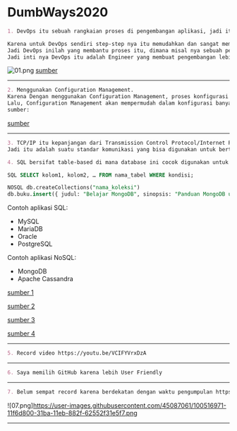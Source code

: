 # DumbWays2020

```markdown
1. DevOps itu sebuah rangkaian proses di pengembangan aplikasi, jadi itu rangkaian proses dari kita planning sampai release dan monitor.

Karena untuk DevOps sendiri step-step nya itu memudahkan dan sangat membantu dalam pengembangan aplikasi apalagi sekarang ini banyak pengembangan aplikasi itu menggunakan metode Agile, dimana pengembangan aplikasi itu melakukan proses yang berulang.
Jadi DevOps inilah yang membantu proses itu, dimana misal nya sebuah perusahaan ingin melakukan perubahan yang kecil dan cepat itu nanti bakal dibantu sama tools-tools nya DevOps jadi sangat membantu dalam pengembangan aplikasi yang kecil dan cepat.
Jadi inti nya DevOps itu adalah Engineer yang membuat pengembangan lebih efisien dan mudah, jadi penting banget untuk suatu perusahaan.
```
![01.png](https://user-images.githubusercontent.com/45087061/100493598-1ea00f80-316b-11eb-969a-d156ee7f47b6.png)
[sumber](https://www.youtube.com/watch?v=vt52Jtv5Qyg)

---

```markdown
2. Menggunakan Configuration Management.
Karena Dengan menggunakan Configuration Management, proses konfigurasi dapat diotomatisasi, distandardisasi dan mengurangi proses konfigurasi manual. 
Lalu, Configuration Management akan mempermudah dalam konfigurasi banyak server dan dapat meminimalisir kesalahan, karena konfigurasi ditulis dalam code, tidak lagi menjalankan perintah manual.
sumber: 
```
[sumber](https://medium.com/programmer-geek/apa-itu-devops-dca7c1c2dc92)

---

```markdown
3. TCP/IP itu kepanjangan dari Transmission Control Protocol/Internet Protocol.
Jadi itu adalah suatu standar komunikasi yang bisa digunakan untuk bertukar data antar komputer oleh suatu komunitas yang tergabung dari jaringan internet.
```

```markdown
4. SQL bersifat table-based di mana database ini cocok digunakan untuk aplikasi yang membutuhkan transaksi multi baris. Contoh dari aplikasi ini adalah sistem akuntansi dan mungkin legacy system yang pada awalnya dibuat untuk struktur relasional. Sedangkan untuk NoSQL, database jenis ini cocok digunakan untuk database yang membutuhkan data set yang besar seperti big data. NoSQL juga banyak dipakai aplikasi jejaring sosial atau customer management yang struktur datanya bisa berubah sewaktu-waktu tergantung dari perkembangan aplikasinya sendiri. Contoh: 
```

```sql
SQL SELECT kolom1, kolom2, … FROM nama_tabel WHERE kondisi;

NOSQL db.createCollections("nama_koleksi")
db.buku.insert({ judul: "Belajar MongoDB", sinopsis: "Panduan MongoDB untuk Pemula", pengarang: "Petani Kode" })
```

Contoh aplikasi SQL:
- MySQL
- MariaDB
- Oracle
- PostgreSQL

Contoh aplikasi NoSQL:
- MongoDB
- Apache Cassandra

[sumber 1](https://idcloudhost.com/panduan-sql-fungsi-cara-kerja-serta-perintah-dasarnya/#:~:text=Perintah%20%E2%80%93%20Perintah%20dalam%20SQL%20ada,sebuah%20data%20dengan%20data%20lainnya.)

[sumber 2](https://www.petanikode.com/tutorial-dasar-mongodb/)

[sumber 3](https://inixindojogja.co.id/sql-vs-nosql-perbedaan-dalam-menentukan-pilihan-database/#:~:text=Seperti%20yang%20telah%20beberapa%20kali,yang%20membutuhkan%20transaksi%20multi%20baris.&text=Sedangkan%20untuk%20NoSQL%2C%20database%20jenis,yang%20besar%20seperti%20big%20data.)

[sumber 4](https://qwords.com/blog/aplikasi-database/)

---

```markdown
5. Record video https://youtu.be/VCIFYVrxDzA
```
---

```markdown
6. Saya memilih GitHub karena lebih User Friendly
```
---

```markdown
7. Belum sempat record karena berdekatan dengan waktu pengumpulan https://todoapp-db-sql.herokuapp.com/
```
![07.png]https://user-images.githubusercontent.com/45087061/100516971-11f6d800-31ba-11eb-882f-62552f31e5f7.png

---
